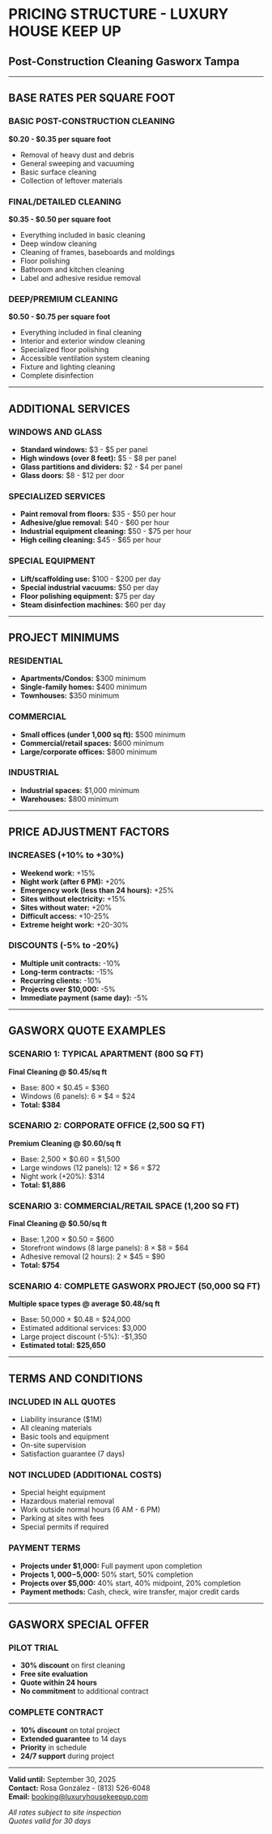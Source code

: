 # PRICING STRUCTURE - LUXURY HOUSE KEEP UP
## Post-Construction Cleaning Gasworx Tampa

---

## BASE RATES PER SQUARE FOOT

### BASIC POST-CONSTRUCTION CLEANING
**$0.20 - $0.35 per square foot**
- Removal of heavy dust and debris
- General sweeping and vacuuming
- Basic surface cleaning
- Collection of leftover materials

### FINAL/DETAILED CLEANING
**$0.35 - $0.50 per square foot**
- Everything included in basic cleaning
- Deep window cleaning
- Cleaning of frames, baseboards and moldings
- Floor polishing
- Bathroom and kitchen cleaning
- Label and adhesive residue removal

### DEEP/PREMIUM CLEANING
**$0.50 - $0.75 per square foot**
- Everything included in final cleaning
- Interior and exterior window cleaning
- Specialized floor polishing
- Accessible ventilation system cleaning
- Fixture and lighting cleaning
- Complete disinfection

---

## ADDITIONAL SERVICES

### WINDOWS AND GLASS
- **Standard windows:** $3 - $5 per panel
- **High windows (over 8 feet):** $5 - $8 per panel
- **Glass partitions and dividers:** $2 - $4 per panel
- **Glass doors:** $8 - $12 per door

### SPECIALIZED SERVICES
- **Paint removal from floors:** $35 - $50 per hour
- **Adhesive/glue removal:** $40 - $60 per hour
- **Industrial equipment cleaning:** $50 - $75 per hour
- **High ceiling cleaning:** $45 - $65 per hour

### SPECIAL EQUIPMENT
- **Lift/scaffolding use:** $100 - $200 per day
- **Special industrial vacuums:** $50 per day
- **Floor polishing equipment:** $75 per day
- **Steam disinfection machines:** $60 per day

---

## PROJECT MINIMUMS

### RESIDENTIAL
- **Apartments/Condos:** $300 minimum
- **Single-family homes:** $400 minimum
- **Townhouses:** $350 minimum

### COMMERCIAL
- **Small offices (under 1,000 sq ft):** $500 minimum
- **Commercial/retail spaces:** $600 minimum
- **Large/corporate offices:** $800 minimum

### INDUSTRIAL
- **Industrial spaces:** $1,000 minimum
- **Warehouses:** $800 minimum

---

## PRICE ADJUSTMENT FACTORS

### INCREASES (+10% to +30%)
- **Weekend work:** +15%
- **Night work (after 6 PM):** +20%
- **Emergency work (less than 24 hours):** +25%
- **Sites without electricity:** +15%
- **Sites without water:** +20%
- **Difficult access:** +10-25%
- **Extreme height work:** +20-30%

### DISCOUNTS (-5% to -20%)
- **Multiple unit contracts:** -10%
- **Long-term contracts:** -15%
- **Recurring clients:** -10%
- **Projects over $10,000:** -5%
- **Immediate payment (same day):** -5%

---

## GASWORX QUOTE EXAMPLES

### SCENARIO 1: TYPICAL APARTMENT (800 SQ FT)
**Final Cleaning @ $0.45/sq ft**
- Base: 800 × $0.45 = $360
- Windows (6 panels): 6 × $4 = $24
- **Total: $384**

### SCENARIO 2: CORPORATE OFFICE (2,500 SQ FT)
**Premium Cleaning @ $0.60/sq ft**
- Base: 2,500 × $0.60 = $1,500
- Large windows (12 panels): 12 × $6 = $72
- Night work (+20%): $314
- **Total: $1,886**

### SCENARIO 3: COMMERCIAL/RETAIL SPACE (1,200 SQ FT)
**Final Cleaning @ $0.50/sq ft**
- Base: 1,200 × $0.50 = $600
- Storefront windows (8 large panels): 8 × $8 = $64
- Adhesive removal (2 hours): 2 × $45 = $90
- **Total: $754**

### SCENARIO 4: COMPLETE GASWORX PROJECT (50,000 SQ FT)
**Multiple space types @ average $0.48/sq ft**
- Base: 50,000 × $0.48 = $24,000
- Estimated additional services: $3,000
- Large project discount (-5%): -$1,350
- **Estimated total: $25,650**

---

## TERMS AND CONDITIONS

### INCLUDED IN ALL QUOTES
- Liability insurance ($1M)
- All cleaning materials
- Basic tools and equipment
- On-site supervision
- Satisfaction guarantee (7 days)

### NOT INCLUDED (ADDITIONAL COSTS)
- Special height equipment
- Hazardous material removal
- Work outside normal hours (6 AM - 6 PM)
- Parking at sites with fees
- Special permits if required

### PAYMENT TERMS
- **Projects under $1,000:** Full payment upon completion
- **Projects $1,000-$5,000:** 50% start, 50% completion
- **Projects over $5,000:** 40% start, 40% midpoint, 20% completion
- **Payment methods:** Cash, check, wire transfer, major credit cards

---

## GASWORX SPECIAL OFFER

### PILOT TRIAL
- **30% discount** on first cleaning
- **Free site evaluation**
- **Quote within 24 hours**
- **No commitment** to additional contract

### COMPLETE CONTRACT
- **10% discount** on total project
- **Extended guarantee** to 14 days
- **Priority** in schedule
- **24/7 support** during project

---

**Valid until:** September 30, 2025  
**Contact:** Rosa González - (813) 526-6048  
**Email:** booking@luxuryhousekeepup.com

*All rates subject to site inspection*  
*Quotes valid for 30 days*